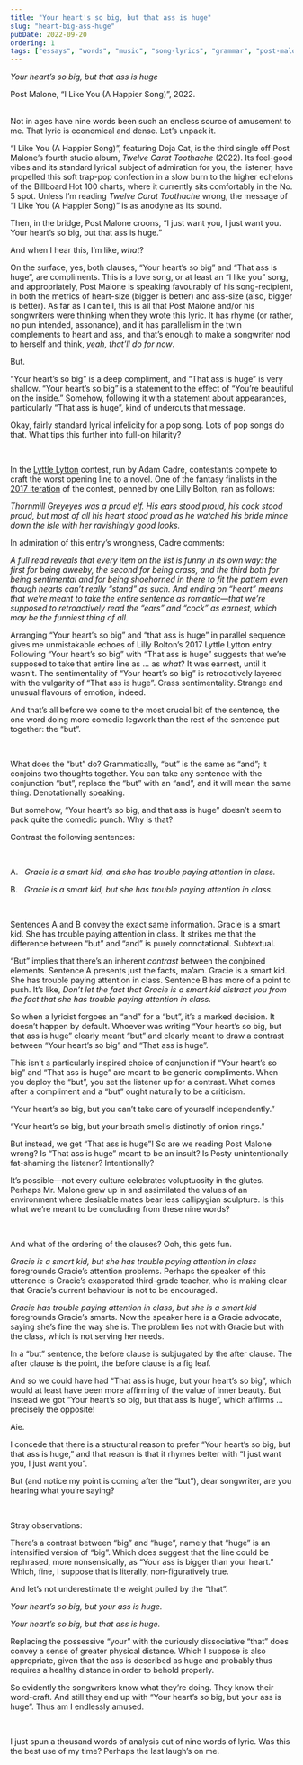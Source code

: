 ```yaml
---
title: "Your heart's so big, but that ass is huge"
slug: "heart-big-ass-huge"
pubDate: 2022-09-20
ordering: 1
tags: ["essays", "words", "music", "song-lyrics", "grammar", "post-malone", "grace"]
---
```


_Your heart’s so big, but that ass is huge_
<div class="quote-attribution">
Post Malone, “I Like You (A Happier Song)”, 2022.
</div>

<br />

<span class="small-caps">Not in ages have nine words</span> been such an endless source of amusement to me. That lyric is economical and dense. Let’s unpack it.

“I Like You (A Happier Song)”, featuring Doja Cat, is the third single off Post Malone’s fourth studio album, _Twelve Carat Toothache_ (2022). Its feel-good vibes and its standard lyrical subject of admiration for you, the listener, have propelled this soft trap-pop confection in a slow burn to the higher echelons of the Billboard Hot 100 charts, where it currently sits comfortably in the No. 5 spot. Unless I’m reading _Twelve Carat Toothache_ wrong, the message of “I Like You (A Happier Song)” is as anodyne as its sound.

Then, in the bridge, Post Malone croons, “I just want you, I just want you. Your heart’s so big, but that ass is huge.”

And when I hear this, I’m like, _what_?

On the surface, yes, both clauses, “Your heart’s so big” and “That ass is huge”, are compliments. This is a love song, or at least an “I like you” song, and appropriately, Post Malone is speaking favourably of his song-recipient, in both the metrics of heart-size (bigger is better) and ass-size (also, bigger is better). As far as I can tell, this is all that Post Malone and/or his songwriters were thinking when they wrote this lyric. It has rhyme (or rather, no pun intended, assonance), and it has parallelism in the twin complements to heart and ass, and that’s enough to make a songwriter nod to herself and think, _yeah, that’ll do for now_.

But.

“Your heart’s so big” is a deep compliment, and “That ass is huge” is very shallow. “Your heart’s so big” is a statement to the effect of “You’re beautiful on the inside.” Somehow, following it with a statement about appearances, particularly “That ass is huge”, kind of undercuts that message.

Okay, fairly standard lyrical infelicity for a pop song. Lots of pop songs do that. What tips this further into full-on hilarity?

<br />

In the [Lyttle Lytton](https://adamcadre.ac/lyttle/) contest, run by Adam Cadre, contestants compete to craft the worst opening line to a novel. One of the fantasy finalists in the [2017 iteration](https://adamcadre.ac/lyttle/2017.html) of the contest, penned by one Lilly Bolton, ran as follows:

_Thornmill Greyeyes was a proud elf. His ears stood proud, his cock stood proud, but most of all his heart stood proud as he watched his bride mince down the isle with her ravishingly good looks._

In admiration of this entry’s wrongness, Cadre comments:

_A full read reveals that every item on the list is funny in its own way: the first for being dweeby, the second for being crass, and the third both for being sentimental and for being shoehorned in there to fit the pattern even though hearts can’t really “stand” as such. And ending on “heart” means that we’re meant to take the entire sentence as romantic—that we’re supposed to retroactively read the “ears” and “cock” as earnest, which may be the funniest thing of all._

Arranging “Your heart’s so big” and “that ass is huge” in parallel sequence gives me unmistakable echoes of Lilly Bolton’s 2017 Lyttle Lytton entry. Following “Your heart’s so big” with “That ass is huge” suggests that we’re supposed to take that entire line as ... as _what_? It was earnest, until it wasn’t. The sentimentality of “Your heart’s so big” is retroactively layered with the vulgarity of “That ass is huge”. Crass sentimentality. Strange and unusual flavours of emotion, indeed.

And that’s all before we come to the most crucial bit of the sentence, the one word doing more comedic legwork than the rest of the sentence put together: the “but”.

<br />

What does the “but” do? Grammatically, “but” is the same as “and”; it conjoins two thoughts together. You can take any sentence with the conjunction “but”, replace the “but” with an “and”, and it will mean the same thing. Denotationally speaking.

But somehow, “Your heart’s so big, and that ass is huge” doesn’t seem to pack quite the comedic punch. Why is that? 

Contrast the following sentences:

<br />

A. &nbsp; _Gracie is a smart kid, and she has trouble paying attention in class._

B. &nbsp; _Gracie is a smart kid, but she has trouble paying attention in class._

<br />

Sentences A and B convey the exact same information. Gracie is a smart kid. She has trouble paying attention in class. It strikes me that the difference between “but” and “and” is purely connotational. Subtextual.

“But” implies that there’s an inherent _contrast_ between the conjoined elements. Sentence A presents just the facts, ma’am. Gracie is a smart kid. She has trouble paying attention in class. Sentence B has more of a point to push. It’s like, _Don’t let the fact that Gracie is a smart kid distract you from the fact that she has trouble paying attention in class_.

So when a lyricist forgoes an “and” for a “but”, it’s a marked decision. It doesn’t happen by default. Whoever was writing “Your heart’s so big, but that ass is huge” clearly meant “but” and clearly meant to draw a contrast between “Your heart’s so big” and “That ass is huge”.

This isn’t a particularly inspired choice of conjunction if “Your heart’s so big” and “That ass is huge” are meant to be generic compliments. When you deploy the “but”, you set the listener up for a contrast. What comes after a compliment and a “but” ought naturally to be a criticism.

“Your heart’s so big, but you can’t take care of yourself independently.”

“Your heart’s so big, but your breath smells distinctly of onion rings.”

But instead, we get “That ass is huge”! So are we reading Post Malone wrong? Is “That ass is huge” meant to be an insult? Is Posty unintentionally fat-shaming the listener? Intentionally?

It’s possible—not every culture celebrates voluptuosity in the glutes. Perhaps Mr. Malone grew up in and assimilated the values of an environment where desirable mates bear less callipygian sculpture. Is this what we’re meant to be concluding from these nine words?

<br />

And what of the ordering of the clauses? Ooh, this gets fun.

_Gracie is a smart kid, but she has trouble paying attention in class_ foregrounds Gracie’s attention problems. Perhaps the speaker of this utterance is Gracie’s exasperated third-grade teacher, who is making clear that Gracie’s current behaviour is not to be encouraged.

_Gracie has trouble paying attention in class, but she is a smart kid_ foregrounds Gracie’s smarts. Now the speaker here is a Gracie advocate, saying she’s fine the way she is. The problem lies not with Gracie but with the class, which is not serving her needs.

In a “but” sentence, the before clause is subjugated by the after clause. The after clause is the point, the before clause is a fig leaf.

And so we could have had “That ass is huge, but your heart’s so big”, which would at least have been more affirming of the value of inner beauty. But instead we got “Your heart’s so big, but that ass is huge”, which affirms ... precisely the opposite!

Aie.

I concede that there is a structural reason to prefer “Your heart’s so big, but that ass is huge,” and that reason is that it rhymes better with “I just want you, I just want you”.

But (and notice my point is coming after the “but”), dear songwriter, are you hearing what you’re saying?

<br />

Stray observations:

There’s a contrast between “big” and “huge”, namely that “huge” is an intensified version of “big”. Which does suggest that the line could be rephrased, more nonsensically, as “Your ass is bigger than your heart.” Which, fine, I suppose that is literally, non-figuratively true.

And let’s not underestimate the weight pulled by the “that”.

_Your heart’s so big, but your ass is huge._

_Your heart’s so big, but that ass is huge._

Replacing the possessive “your” with the curiously dissociative “that” does convey a sense of greater physical distance. Which I suppose is also appropriate, given that the ass is described as huge and probably thus requires a healthy distance in order to behold properly.

So evidently the songwriters know what they’re doing. They know their word-craft. And still they end up with “Your heart’s so big, but your ass is huge”. Thus am I endlessly amused.

<br />

I just spun a thousand words of analysis out of nine words of lyric. Was this the best use of my time? Perhaps the last laugh’s on me.
